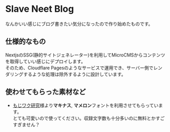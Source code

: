 # Slave Neet Blog

なんかいい感じにブログ書きたい気分になったので作り始めたものです。

## 仕様的なもの

NextjsのSSG(静的サイトジェネレーター)を利用してMicroCMSからコンテンツを取得していい感じにデプロイします。  
そのため、Cloudflare Pagesのようなサービスで運用でき、サーバー側でレンダリングするような処理は除外するように設計しています。

## 使わせてもらった素材など

- [もじワク研究](https://moji-waku.com)様より**マキナス**, **マメロン**フォントを利用させてもらっています。  
とても可愛いので使ってください。収録文字数も十分多いのに無料とかすごすぎません？

